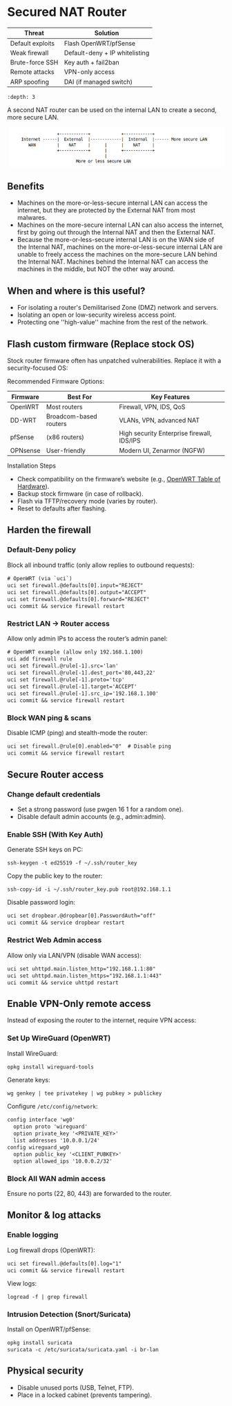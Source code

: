 # Secured NAT Router

| Threat	           | Solution                       |
|-------------------|--------------------------------|
| Default exploits	 | Flash OpenWRT/pfSense          |
| Weak firewall	    | Default-deny + IP whitelisting |
| Brute-force SSH	  | Key auth + fail2ban            |
| Remote attacks	   | VPN-only access                |
| ARP spoofing	     | DAI (if managed switch)        |

```{contents} Table of Contents
:depth: 3
```

A second NAT router can be used on the internal LAN to create a second, more secure LAN.

![Add NAT](../../_static/images/addnat.png)

## Benefits

* Machines on the more-or-less-secure internal LAN can access the internet, but they are protected by the External NAT from most malwares.
* Machines on the more-secure internal LAN can also access the internet, first by going out through the Internal NAT and then the External NAT. 
* Because the more-or-less-secure internal LAN is on the WAN side of the Internal NAT, machines on the more-or-less-secure internal LAN are unable to freely access the machines on the more-secure LAN behind the Internal NAT. Machines behind the Internal NAT can access the machines in the middle, but NOT the other way around.

## When and where is this useful?

* For isolating a router's Demilitarised Zone (DMZ) network and servers.
* Isolating an open or low-security wireless access point.
* Protecting one ''high-value'' machine from the rest of the network.

## Flash custom firmware (Replace stock OS)

Stock router firmware often has unpatched vulnerabilities. Replace it with a security-focused OS:

Recommended Firmware Options:

| Firmware	 | Best For	               | Key Features                               | 
|-----------|-------------------------|--------------------------------------------|
| OpenWRT	  | Most routers	           | Firewall, VPN, IDS, QoS                    |
| DD-WRT	   | Broadcom-based routers	 | VLANs, VPN, advanced NAT                   |
| pfSense   | (x86 routers)	          | High security	Enterprise firewall, IDS/IPS |
| OPNsense	 | User-friendly	          | Modern UI, Zenarmor (NGFW)                 |

Installation Steps

* Check compatibility on the firmware’s website (e.g., [OpenWRT Table of Hardware](https://openwrt.org/toh/start)).
* Backup stock firmware (in case of rollback).
* Flash via TFTP/recovery mode (varies by router).
* Reset to defaults after flashing.

## Harden the firewall

### Default-Deny policy

Block all inbound traffic (only allow replies to outbound requests):

```
# OpenWRT (via `uci`)
uci set firewall.@defaults[0].input="REJECT"
uci set firewall.@defaults[0].output="ACCEPT"
uci set firewall.@defaults[0].forward="REJECT"
uci commit && service firewall restart
```

### Restrict LAN → Router access

Allow only admin IPs to access the router’s admin panel:

```
# OpenWRT example (allow only 192.168.1.100)
uci add firewall rule
uci set firewall.@rule[-1].src='lan'
uci set firewall.@rule[-1].dest_port='80,443,22'
uci set firewall.@rule[-1].proto='tcp'
uci set firewall.@rule[-1].target='ACCEPT'
uci set firewall.@rule[-1].src_ip='192.168.1.100'
uci commit && service firewall restart
```

### Block WAN ping & scans

Disable ICMP (ping) and stealth-mode the router:

```
uci set firewall.@rule[0].enabled="0"  # Disable ping
uci commit && service firewall restart
```

## Secure Router access

### Change default credentials

* Set a strong password (use pwgen 16 1 for a random one).
* Disable default admin accounts (e.g., admin:admin).

### Enable SSH (With Key Auth)

Generate SSH keys on PC:

```
ssh-keygen -t ed25519 -f ~/.ssh/router_key
```

Copy the public key to the router:

```
ssh-copy-id -i ~/.ssh/router_key.pub root@192.168.1.1
```

Disable password login:

```
uci set dropbear.@dropbear[0].PasswordAuth="off"
uci commit && service dropbear restart
```

### Restrict Web Admin access

Allow only via LAN/VPN (disable WAN access):

```
uci set uhttpd.main.listen_http="192.168.1.1:80"
uci set uhttpd.main.listen_https="192.168.1.1:443"
uci commit && service uhttpd restart
```

## Enable VPN-Only remote access

Instead of exposing the router to the internet, require VPN access:

### Set Up WireGuard (OpenWRT)

Install WireGuard:

```
opkg install wireguard-tools
```

Generate keys:

```
wg genkey | tee privatekey | wg pubkey > publickey
```

Configure `/etc/config/network`:

```
config interface 'wg0'
  option proto 'wireguard'
  option private_key '<PRIVATE_KEY>'
  list addresses '10.0.0.1/24'
config wireguard_wg0
  option public_key '<CLIENT_PUBKEY>'
  option allowed_ips '10.0.0.2/32'
```

### Block All WAN admin access

Ensure no ports (22, 80, 443) are forwarded to the router.

## Monitor & log attacks

### Enable logging

Log firewall drops (OpenWRT):

```
uci set firewall.@defaults[0].log="1"
uci commit && service firewall restart
```

View logs:

```
logread -f | grep firewall
```

### Intrusion Detection (Snort/Suricata)

Install on OpenWRT/pfSense:

```
opkg install suricata
suricata -c /etc/suricata/suricata.yaml -i br-lan
```

## Physical security

* Disable unused ports (USB, Telnet, FTP).
* Place in a locked cabinet (prevents tampering).
